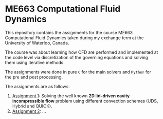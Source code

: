 # ME663 Computational Fluid Dynamics

This repository contains the assignments for the course ME663 Computational Fluid Dynamics taken during my exchange term at the University of Waterloo, Canada.

The course was about learning how CFD are performed and implemented at the code level via discretization of the governing equations and solving them using iterative methods.

The assignments were done in pure `C` for the main solvers and `Python` for the pre and post processing.

The assignments are as follows:

1. [Assignment 1](./Assignment1/README.md): Solving the well known **2D lid-driven cavity incompressible flow** problem using different convection schemes (UDS, Hybrid and QUICK).
2. [Assignment 2](./Assignment2/README.md): ...